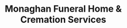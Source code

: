 ---
title: "Monaghan Funeral Home & Cremation Services"
url: /mechanicsville/monaghan-funeral-home-und-cremation-services/
shop: Bestattungen
---